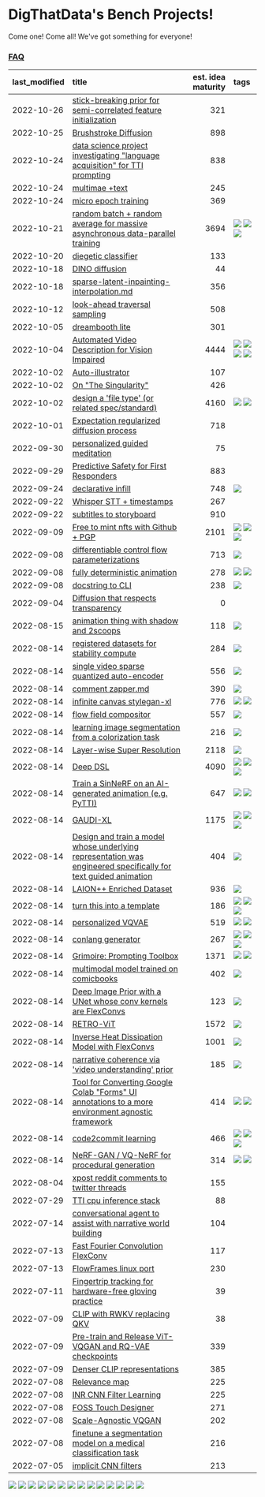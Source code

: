 # DigThatData's Bench Projects!

Come one! Come all! We've got something for everyone!

### [FAQ](https://github.com/dmarx/bench-warmers/blob/main/FAQ.md)

|last_modified|title|est. idea maturity|tags
|:---|:---|---:|:---|
|2022-10-26|[stick-breaking prior for semi-correlated feature initialization](stickbreaking-init.md)|321||
|2022-10-25|[Brushstroke Diffusion](brushstroke-diffusion.md)|898||
|2022-10-24|[data science project investigating "language acquisition" for TTI prompting](tti_language_aqcuisition.md)|838||
|2022-10-24|[multimae +text](multimae_w_text.md)|245||
|2022-10-24|[micro epoch training](micro-epoch.md)|369||
|2022-10-21|[random batch + random average for massive asynchronous data-parallel training](async-evolutionary-ddp.md)|3694|![](https://img.shields.io/badge/tag-experimental-473080) ![](https://img.shields.io/badge/tag-foundation-33b5de) ![](https://img.shields.io/badge/tag-tooling-25a9f1)|
|2022-10-20|[diegetic classifier](diegetic-classifier.md)|133||
|2022-10-18|[DINO diffusion](DINO-diffusion.md)|44||
|2022-10-18|[sparse-latent-inpainting-interpolation.md](sparse-latent-inpainting-interpolation.md)|356||
|2022-10-12|[look-ahead traversal sampling](look-ahead-traversal-sampling.md)|508||
|2022-10-05|[dreambooth lite](dreambooth-lite.md)|301||
|2022-10-04|[Automated Video Description for Vision Impaired](automated-video-description.md)|4444|![](https://img.shields.io/badge/tag-accessibility-9bf4b7) ![](https://img.shields.io/badge/tag-dataset-a168f4) ![](https://img.shields.io/badge/tag-foundation-33b5de) ![](https://img.shields.io/badge/tag-publicgood-7ca620)|
|2022-10-02|[Auto-illustrator](auto-illustrator.md)|107||
|2022-10-02|[On "The Singularity"](alternative-perspective-on-the-singularity.md)|426||
|2022-10-02|[design a 'file type' (or related spec/standard)](filetype-for-ai-art-and-animation.md)|4160|![](https://img.shields.io/badge/tag-animation-c5d714) ![](https://img.shields.io/badge/tag-tooling-25a9f1)|
|2022-10-01|[Expectation regularized diffusion process](expectation-regularized-diffusion.md)|718||
|2022-09-30|[personalized guided meditation](personalized-guided-meditation.md)|75||
|2022-09-29|[Predictive Safety for First Responders](safety-officer.md)|883||
|2022-09-24|[declarative infill](declarative-infill.md)|748|![](https://img.shields.io/badge/tag-experimental-473080)|
|2022-09-22|[Whisper STT + timestamps](whisper-stt-plus-timestamps.md)|267||
|2022-09-22|[subtitles to storyboard](subtitles-to-storyboard.md)|910||
|2022-09-09|[Free to mint nfts with Github + PGP](free-to-mint-nfts_git_plus_pgp.md)|2101|![](https://img.shields.io/badge/tag-publicgood-7ca620) ![](https://img.shields.io/badge/tag-tooling-25a9f1) ![](https://img.shields.io/badge/tag-wip-0fcaa)|
|2022-09-08|[differentiable control flow parameterizations](differentiable-control-flow-parameterizations.md)|713|![](https://img.shields.io/badge/tag-experimental-473080)|
|2022-09-08|[fully deterministic animation](fully-deterministic-animation.md)|278|![](https://img.shields.io/badge/tag-animation-c5d714) ![](https://img.shields.io/badge/tag-experimental-473080)|
|2022-09-08|[docstring to CLI](docstring-to-cli.md)|238|![](https://img.shields.io/badge/tag-tooling-25a9f1)|
|2022-09-04|[Diffusion that respects transparency](diffusion-that-respects-transparency.md)|0||
|2022-08-15|[animation thing with shadow and 2scoops](shadow-and2scoops-animation-thing.md)|118|![](https://img.shields.io/badge/tag-animation-c5d714)|
|2022-08-14|[registered datasets for stability compute](registered-datasets-for-sstability-compute.md)|284|![](https://img.shields.io/badge/tag-stability-e2851f)|
|2022-08-14|[single video sparse quantized auto-encoder](single_video_sparse_quantized_auto-encoder.md)|556|![](https://img.shields.io/badge/tag-animation-c5d714)|
|2022-08-14|[comment zapper.md](comment-zapper.md)|390|![](https://img.shields.io/badge/tag-tooling-25a9f1)|
|2022-08-14|[infinite canvas stylegan-xl](infinite-canvas-stylegan-xl.md)|776|![](https://img.shields.io/badge/tag-animation-c5d714) ![](https://img.shields.io/badge/tag-experimental-473080)|
|2022-08-14|[flow field compositor](flow-field-compositor.md)|557|![](https://img.shields.io/badge/tag-tooling-25a9f1)|
|2022-08-14|[learning image segmentation from a colorization task](learning_image_segmentation_from_a_colorization_task.md)|216|![](https://img.shields.io/badge/tag-experimental-473080)|
|2022-08-14|[Layer-wise Super Resolution](layerwise-and-objectwise-inpainting-and-super-resolution.md)|2118|![](https://img.shields.io/badge/tag-experimental-473080)|
|2022-08-14|[Deep DSL](multistage-unsupervised-deep-DSL-learning-from-prompts-data.md)|4090|![](https://img.shields.io/badge/tag-experimental-473080) ![](https://img.shields.io/badge/tag-prompting-61717a) ![](https://img.shields.io/badge/tag-tooling-25a9f1)|
|2022-08-14|[Train a SinNeRF on an AI-generated animation (e.g. PyTTI)](train_a_SinNeRF_on_a_pytti_animation.md)|647|![](https://img.shields.io/badge/tag-animation-c5d714) ![](https://img.shields.io/badge/tag-nerf-4b9e32)|
|2022-08-14|[GAUDI-XL](gaudi-xl.md)|1175|![](https://img.shields.io/badge/tag-animation-c5d714) ![](https://img.shields.io/badge/tag-experimental-473080) ![](https://img.shields.io/badge/tag-foundation-33b5de)|
|2022-08-14|[Design and train a model whose underlying representation was engineered specifically for text guided animation](image-model-designed-for-clip-guided-animation.md)|404|![](https://img.shields.io/badge/tag-animation-c5d714)|
|2022-08-14|[LAION++ Enriched Dataset](laion-plus-plus.md)|936|![](https://img.shields.io/badge/tag-dataset-a168f4)|
|2022-08-14|[turn this into a template](benchwarmers-template.md)|186|![](https://img.shields.io/badge/tag-meta-84f8cf) ![](https://img.shields.io/badge/tag-tooling-25a9f1) ![](https://img.shields.io/badge/tag-wip-0fcaa)|
|2022-08-14|[personalized VQVAE](personalized-vqvae.md)|519|![](https://img.shields.io/badge/tag-experimental-473080) ![](https://img.shields.io/badge/tag-tooling-25a9f1)|
|2022-08-14|[conlang generator](conlang_lm.md)|267|![](https://img.shields.io/badge/tag-carp-72fcc) ![](https://img.shields.io/badge/tag-dataset-a168f4) ![](https://img.shields.io/badge/tag-experimental-473080)|
|2022-08-14|[Grimoire: Prompting Toolbox](grimoire.md)|1371|![](https://img.shields.io/badge/tag-prompting-61717a) ![](https://img.shields.io/badge/tag-tooling-25a9f1)|
|2022-08-14|[multimodal model trained on comicbooks](multimodal-model-trained-on-comicbooks.md)|402|![](https://img.shields.io/badge/tag-foundation-33b5de)|
|2022-08-14|[Deep Image Prior with a UNet whose conv kernels are FlexConvs](FlexConv_DIP.md)|123|![](https://img.shields.io/badge/tag-experimental-473080)|
|2022-08-14|[RETRO-ViT](RETRO-ViT.md)|1572|![](https://img.shields.io/badge/tag-experimental-473080)|
|2022-08-14|[Inverse Heat Dissipation Model with FlexConvs](IHDM_with_FlexConvs.md)|1001|![](https://img.shields.io/badge/tag-experimental-473080)|
|2022-08-14|[narrative coherence via 'video understanding' prior](narrative_coherence_via_video_understanding_prior.md)|185|![](https://img.shields.io/badge/tag-animation-c5d714)|
|2022-08-14|[Tool for Converting Google Colab "Forms" UI annotations to a more environment agnostic framework](colab-ui-converter.md)|414|![](https://img.shields.io/badge/tag-colab-6f4790) ![](https://img.shields.io/badge/tag-tooling-25a9f1)|
|2022-08-14|[code2commit learning](code2commit-learning.md)|466|![](https://img.shields.io/badge/tag-carp-72fcc) ![](https://img.shields.io/badge/tag-experimental-473080) ![](https://img.shields.io/badge/tag-foundation-33b5de)|
|2022-08-14|[NeRF-GAN / VQ-NeRF for procedural generation](nerf-gan.md)|314|![](https://img.shields.io/badge/tag-animation-c5d714) ![](https://img.shields.io/badge/tag-nerf-4b9e32)|
|2022-08-04|[xpost reddit comments to twitter threads](reddit2twitter.md)|155||
|2022-07-29|[TTI cpu inference stack](TTI-cpu-inference-stack.md)|88||
|2022-07-14|[conversational agent to assist with narrative world building](world-building-agent.md)|104||
|2022-07-13|[Fast Fourier Convolution FlexConv](FFC-Flexconv.md)|117||
|2022-07-13|[FlowFrames linux port](flowframes-linux-port.md)|230||
|2022-07-11|[Fingertrip tracking for hardware-free gloving practice](fingertrip_tracking_for_hardware_free_gloveing_practice.md)|39||
|2022-07-09|[CLIP with RWKV replacing QKV](RWKV-CLIP.md)|38||
|2022-07-09|[Pre-train and Release ViT-VQGAN and RQ-VAE checkpoints](pretrained_vit-vqgan_checkpoints.md)|339||
|2022-07-09|[Denser CLIP representations](denser-CLIP.md)|385||
|2022-07-08|[Relevance map](Relevance_map.md)|225||
|2022-07-08|[INR CNN Filter Learning](INR_CNN_filter_learning.md)|225||
|2022-07-08|[FOSS Touch Designer](FOSS_touch_designer.md)|271||
|2022-07-08|[Scale-Agnostic VQGAN](scale-agnostic_VQGAN.md)|202||
|2022-07-08|[finetune a segmentation model on a medical classification task](finetune_a_segmentation_model_on_a_medical_classification_task.md)|216||
|2022-07-05|[implicit CNN filters](implicit-cnn-filters.md)|213||

![](https://img.shields.io/badge/tag-animation-c5d714) ![](https://img.shields.io/badge/tag-meta-84f8cf) ![](https://img.shields.io/badge/tag-accessibility-9bf4b7) ![](https://img.shields.io/badge/tag-colab-6f4790) ![](https://img.shields.io/badge/tag-experimental-473080) ![](https://img.shields.io/badge/tag-nerf-4b9e32) ![](https://img.shields.io/badge/tag-tooling-25a9f1) ![](https://img.shields.io/badge/tag-foundation-33b5de) ![](https://img.shields.io/badge/tag-dataset-a168f4) ![](https://img.shields.io/badge/tag-stability-e2851f) ![](https://img.shields.io/badge/tag-carp-72fcc) ![](https://img.shields.io/badge/tag-wip-0fcaa) ![](https://img.shields.io/badge/tag-publicgood-7ca620) ![](https://img.shields.io/badge/tag-prompting-61717a)
